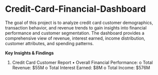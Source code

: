 # Credit-Card-Financial-Dashboard
The goal of this project is to analyze credit card customer demographics, transaction behavior, and revenue trends to gain insights into financial performance and customer segmentation. The dashboard provides a comprehensive view of revenue, interest earned, income distribution, customer attributes, and spending patterns.

**Key Insights & Findings**
1. Credit Card Customer Report
 •	Overall Financial Performance:
    o	Total Revenue: $55M
    o	Total Interest Earned: $8M
    o	Total Income: $576M

